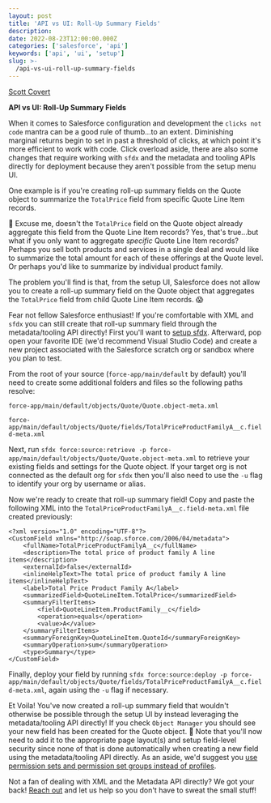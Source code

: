 ```yaml
---
layout: post
title: 'API vs UI: Roll-Up Summary Fields'
description:
date: 2022-08-23T12:00:00.000Z
categories: ['salesforce', 'api']
keywords: ['api', 'ui', 'setup']
slug: >-
  /api-vs-ui-roll-up-summary-fields
---
```


[Scott Covert](https://www.tython.co/)

**API vs UI: Roll-Up Summary Fields**

When it comes to Salesforce configuration and development the `clicks not code`
mantra can be a good rule of thumb...to an extent. Diminishing marginal returns
begin to set in past a threshold of clicks, at which point it's more efficient
to work with code. Click overload aside, there are also some changes that
require working with `sfdx` and the metadata and tooling APIs directly
for deployment because they aren't possible from the setup menu UI.

One example is if you're creating roll-up summary fields on the Quote object
to summarize the `TotalPrice` field from specific Quote Line Item records.

:raising_hand: Excuse me, doesn't the `TotalPrice` field on the Quote object
already aggregate this field from the Quote Line Item records? Yes, that's
true...but what if you only want to aggregate *specific* Quote Line Item
records? Perhaps you sell both products and services in a single deal and
would like to summarize the total amount for each of these offerings at the
Quote level. Or perhaps you'd like to summarize by individual product family.

The problem you'll find is that, from the setup UI, Salesforce does not allow
you to create a roll-up summary field on the Quote object that aggregates the
`TotalPrice` field from child Quote Line Item records. :scream:

Fear not fellow Salesforce enthusiast! If you're comfortable with XML and `sfdx`
you can still create that roll-up summary field through the metadata/tooling API directly!
First you'll want to
[setup sfdx](https://trailhead.salesforce.com/content/learn/modules/sfdx_app_dev/sfdx_app_dev_setup_dx).
Afterward, pop open your favorite IDE (we'd recommend Visual Studio Code) and create
a new project associated with the Salesforce scratch org or sandbox where you plan to test.

From the root of your source (`force-app/main/default` by default) you'll need to create
some additional folders and files so the following paths resolve:

`force-app/main/default/objects/Quote/Quote.object-meta.xml`

`force-app/main/default/objects/Quote/fields/TotalPriceProductFamilyA__c.field-meta.xml`

Next, run
`sfdx force:source:retrieve -p force-app/main/default/objects/Quote/Quote.object-meta.xml`
to retrieve your existing fields and settings for the Quote object. If your target org is not
connected as the default org for `sfdx` then you'll also need to use the `-u` flag to identify your
org by username or alias.

Now we're ready to create that roll-up summary field! Copy and paste the following XML into the
`TotalPriceProductFamilyA__c.field-meta.xml` file created previously:

```
<?xml version="1.0" encoding="UTF-8"?>
<CustomField xmlns="http://soap.sforce.com/2006/04/metadata">
    <fullName>TotalPriceProductFamilyA__c</fullName>
    <description>The total price of product family A line items</description>
    <externalId>false</externalId>
    <inlineHelpText>The total price of product family A line items</inlineHelpText>
    <label>Total Price Product Family A</label>
    <summarizedField>QuoteLineItem.TotalPrice</summarizedField>
    <summaryFilterItems>
        <field>QuoteLineItem.ProductFamily__c</field>
        <operation>equals</operation>
        <value>A</value>
    </summaryFilterItems>
    <summaryForeignKey>QuoteLineItem.QuoteId</summaryForeignKey>
    <summaryOperation>sum</summaryOperation>
    <type>Summary</type>
</CustomField>
```

Finally, deploy your field by running
`sfdx force:source:deploy -p force-app/main/default/objects/Quote/fields/TotalPriceProductFamilyA__c.field-meta.xml`,
again using the `-u` flag if necessary.

Et Voila! You've now created a roll-up summary field that wouldn't otherwise be possible through the
setup UI by instead leveraging the metadata/tooling API directly! If you check `Object Manager`
you should see your new field has been created for the Quote object. :raised_hands:
Note that you'll now need to add it to the appropriate page layout(s) and setup field-level security
since none of that is done automatically when creating a new field using the metadata/tooling API
directly. As an aside, we'd suggest you
[use permission sets and permission set groups instead of profiles](/salesforce/permissions/2021/03/02/goodbye-profiles-hello-permission-sets).

Not a fan of dealing with XML and the Metadata API directly? We got your back!
[Reach out](mailto:support@tython.co)
and let us help so you don't have to sweat the small stuff!
